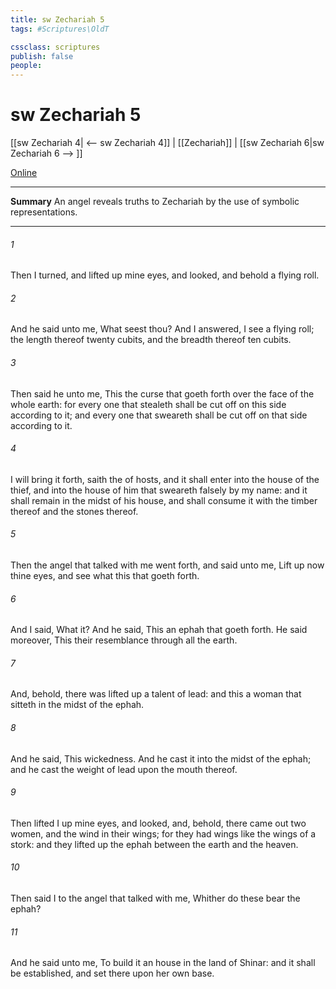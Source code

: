 ```yaml
---
title: sw Zechariah 5
tags: #Scriptures\OldT

cssclass: scriptures
publish: false
people:
---
```


# sw Zechariah 5
[[sw Zechariah 4| <-- sw Zechariah 4]] | [[Zechariah]] | [[sw Zechariah 6|sw Zechariah 6 --> ]]

[Online](https://churchofjesuschrist.org/study/scriptures/ot/zech/5?lang=eng)

---
__Summary__
An angel reveals truths to Zechariah by the use of symbolic representations.

---
###### 1 
Then I turned, and lifted up mine eyes, and looked, and behold a flying roll.

###### 2 
And he said unto me, What seest thou? And I answered, I see a flying roll; the length thereof  twenty cubits, and the breadth thereof ten cubits.

###### 3 
Then said he unto me, This  the curse that goeth forth over the face of the whole earth: for every one that stealeth shall be cut off  on this side according to it; and every one that sweareth shall be cut off  on that side according to it.

###### 4 
I will bring it forth, saith the  of hosts, and it shall enter into the house of the thief, and into the house of him that sweareth falsely by my name: and it shall remain in the midst of his house, and shall consume it with the timber thereof and the stones thereof.

###### 5 
Then the angel that talked with me went forth, and said unto me, Lift up now thine eyes, and see what  this that goeth forth.

###### 6 
And I said, What  it? And he said, This  an ephah that goeth forth. He said moreover, This  their resemblance through all the earth.

###### 7 
And, behold, there was lifted up a talent of lead: and this  a woman that sitteth in the midst of the ephah.

###### 8 
And he said, This  wickedness. And he cast it into the midst of the ephah; and he cast the weight of lead upon the mouth thereof.

###### 9 
Then lifted I up mine eyes, and looked, and, behold, there came out two women, and the wind  in their wings; for they had wings like the wings of a stork: and they lifted up the ephah between the earth and the heaven.

###### 10 
Then said I to the angel that talked with me, Whither do these bear the ephah?

###### 11 
And he said unto me, To build it an house in the land of Shinar: and it shall be established, and set there upon her own base.

